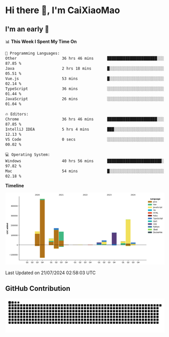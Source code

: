 # Hi there 👋, I'm CaiXiaoMao

## I'm an early 🐤
<!--START_SECTION:waka-->
📊 **This Week I Spent My Time On** 

```text
💬 Programming Languages: 
Other                    36 hrs 46 mins      ██████████████████████░░░   87.85 % 
Java                     2 hrs 18 mins       █░░░░░░░░░░░░░░░░░░░░░░░░   05.51 % 
Vue.js                   53 mins             █░░░░░░░░░░░░░░░░░░░░░░░░   02.14 % 
TypeScript               36 mins             ░░░░░░░░░░░░░░░░░░░░░░░░░   01.44 % 
JavaScript               26 mins             ░░░░░░░░░░░░░░░░░░░░░░░░░   01.04 % 

🔥 Editors: 
Chrome                   36 hrs 46 mins      ██████████████████████░░░   87.85 % 
IntelliJ IDEA            5 hrs 4 mins        ███░░░░░░░░░░░░░░░░░░░░░░   12.13 % 
VS Code                  0 secs              ░░░░░░░░░░░░░░░░░░░░░░░░░   00.02 % 

💻 Operating System: 
Windows                  40 hrs 56 mins      ████████████████████████░   97.82 % 
Mac                      54 mins             █░░░░░░░░░░░░░░░░░░░░░░░░   02.18 % 
```

**Timeline**

![Lines of Code chart](https://raw.githubusercontent.com/caixiaomao/caixiaomao/main/assets/bar_graph.png)


 Last Updated on 21/07/2024 02:58:03 UTC
<!--END_SECTION:waka-->

## GitHub Contribution
<picture>
  <source media="(prefers-color-scheme: dark)" srcset="/dist/snake/github-contribution-grid-snake-dark.svg" />
  <source media="(prefers-color-scheme: light)" srcset="/dist/snake/github-contribution-grid-snake.svg" />
  <img alt="github contribution grid snake animation" src="/dist/snake/github-contribution-grid-snake.svg" />
</picture>
